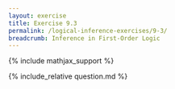 ```yaml
---
layout: exercise
title: Exercise 9.3
permalink: /logical-inference-exercises/9-3/
breadcrumb: Inference in First-Order Logic
---
```


{% include mathjax_support %}

<div><i class="arrow-up" data-chapter="logical-inference-exercises" data-exercise="ex_3" data-rating="0"></i></div>
{% include_relative question.md %}
